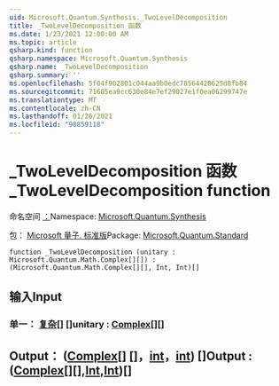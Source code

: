 ```yaml
---
uid: Microsoft.Quantum.Synthesis._TwoLevelDecomposition
title: _TwoLevelDecomposition 函数
ms.date: 1/23/2021 12:00:00 AM
ms.topic: article
qsharp.kind: function
qsharp.namespace: Microsoft.Quantum.Synthesis
qsharp.name: _TwoLevelDecomposition
qsharp.summary: ''
ms.openlocfilehash: 5f04f902801c044aa9b0edc78564420625d8fb84
ms.sourcegitcommit: 71605ea9cc630e84e7ef29027e1f0ea06299747e
ms.translationtype: MT
ms.contentlocale: zh-CN
ms.lasthandoff: 01/26/2021
ms.locfileid: "98859118"
---
```

# <a name="_twoleveldecomposition-function"></a><span data-ttu-id="63c76-102">_TwoLevelDecomposition 函数</span><span class="sxs-lookup"><span data-stu-id="63c76-102">_TwoLevelDecomposition function</span></span>

<span data-ttu-id="63c76-103">命名空间 [：](xref:Microsoft.Quantum.Synthesis)</span><span class="sxs-lookup"><span data-stu-id="63c76-103">Namespace: [Microsoft.Quantum.Synthesis](xref:Microsoft.Quantum.Synthesis)</span></span>

<span data-ttu-id="63c76-104">包： [Microsoft 量子. 标准版](https://nuget.org/packages/Microsoft.Quantum.Standard)</span><span class="sxs-lookup"><span data-stu-id="63c76-104">Package: [Microsoft.Quantum.Standard](https://nuget.org/packages/Microsoft.Quantum.Standard)</span></span>




```qsharp
function _TwoLevelDecomposition (unitary : Microsoft.Quantum.Math.Complex[][]) : (Microsoft.Quantum.Math.Complex[][], Int, Int)[]
```


## <a name="input"></a><span data-ttu-id="63c76-105">输入</span><span class="sxs-lookup"><span data-stu-id="63c76-105">Input</span></span>

### <a name="unitary--complex"></a><span data-ttu-id="63c76-106">单一： [复杂](xref:Microsoft.Quantum.Math.Complex)[] []</span><span class="sxs-lookup"><span data-stu-id="63c76-106">unitary : [Complex](xref:Microsoft.Quantum.Math.Complex)[][]</span></span>





## <a name="output--complexintint"></a><span data-ttu-id="63c76-107">Output： ([Complex](xref:Microsoft.Quantum.Math.Complex)[] []，[int](xref:microsoft.quantum.lang-ref.int)，[int](xref:microsoft.quantum.lang-ref.int)) []</span><span class="sxs-lookup"><span data-stu-id="63c76-107">Output : ([Complex](xref:Microsoft.Quantum.Math.Complex)[][],[Int](xref:microsoft.quantum.lang-ref.int),[Int](xref:microsoft.quantum.lang-ref.int))[]</span></span>


